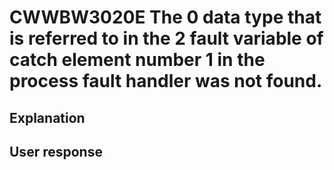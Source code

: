 # CWWBW3020E The 0 data type that is referred to in the 2 fault variable of catch element number 1 in the process fault handler was not found.

## Explanation

## User response